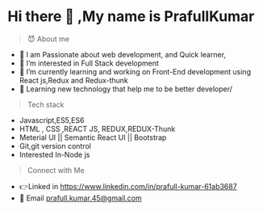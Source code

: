 # Hi there 👋 ,My name is PrafullKumar

> :smiling_imp: About me
- :green_book: I am Passionate about web development, and Quick learner,
- 👀 I’m interested in  Full Stack development
- 🌱 I’m currently learning and working on Front-End development using React js,Redux and Redux-thunk
- 💞️ Learning new technology that help me to be better developer/
> Tech stack
- Javascript,ES5,ES6
- HTML , CSS ,REACT JS, REDUX,REDUX-Thunk
- Meterial UI ||  Semantic React UI || Bootstrap
- Git,git version control
- Interested In-Node js

>Connect with Me
-  👉Linked in  https://www.linkedin.com/in/prafull-kumar-61ab3687
-  📧 Email        prafull.kumar.45@gmail.com  
<!---
Prafullkuma/Prafullkuma is a ✨ special ✨ repository because its `README.md` (this file) appears on your GitHub profile.
You can click the Preview link to take a look at your changes.
--->

